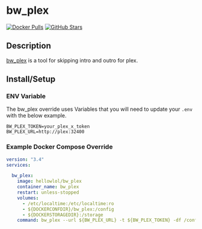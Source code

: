 # bw_plex

[![Docker Pulls](https://img.shields.io/docker/pulls/hellowlol/bw_plex?style=flat-square&color=607D8B&label=docker%20pulls&logo=docker)](https://hub.docker.com/r/hellowlol/bw_plex)
[![GitHub Stars](https://img.shields.io/github/stars/Hellowlol/bw_plex?style=flat-square&color=607D8B&label=github%20stars&logo=github)](https://github.com/Hellowlol/bw_plex)

## Description

[bw_plex](https://github.com/Hellowlol/bw_plex) is a tool for skipping intro and outro for plex.

## Install/Setup

### ENV Variable

The bw_plex override uses Variables that you will need to update your `.env` with the below example.

```ENV
BW_PLEX_TOKEN=your_plex_x_token
BW_PLEX_URL=http://plex:32400
```

### Example Docker Compose Override

```yaml
version: "3.4"
services:

  bw_plex:
    image: hellowlol/bw_plex
    container_name: bw_plex
    restart: unless-stopped
    volumes:
      - /etc/localtime:/etc/localtime:ro
      - ${DOCKERCONFDIR}/bw_plex:/config
      - ${DOCKERSTORAGEDIR}:/storage
    command: bw_plex --url ${BW_PLEX_URL} -t ${BW_PLEX_TOKEN} -df /config watch
```
